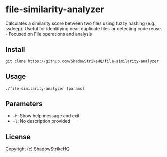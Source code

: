 # file-similarity-analyzer
Calculates a similarity score between two files using fuzzy hashing (e.g., ssdeep). Useful for identifying near-duplicate files or detecting code reuse. - Focused on File operations and analysis

## Install
`git clone https://github.com/ShadowStrikeHQ/file-similarity-analyzer`

## Usage
`./file-similarity-analyzer [params]`

## Parameters
- `-h`: Show help message and exit
- `-l`: No description provided

## License
Copyright (c) ShadowStrikeHQ
